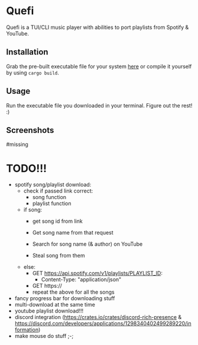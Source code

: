 # Quefi
Quefi is a TUI/CLI music player with abilities to port playlists from Spotify & YouTube.
## Installation
Grab the pre-built executable file for your system [here](https://github.com/nieboczek/quefi/releases/latest) or compile it yourself by using `cargo build`.
## Usage
Run the executable file you downloaded in your terminal.
Figure out the rest! :)
## Screenshots
#missing
# TODO!!!
- spotify song/playlist download:
  - check if passed link correct:
    - song function
	- playlist function
  - if song:
	- get song id from link

	- Get song name from that request
	- Search for song name (& author) on YouTube
	- Steal song from them
  - else:
	- GET https://api.spotify.com/v1/playlists/PLAYLIST_ID:
      - Content-Type: "application/json"
	- GET https://
	- repeat the above for all the songs
- fancy progress bar for downloading stuff
- multi-download at the same time
- youtube playlist download!!!
- discord integration (https://crates.io/crates/discord-rich-presence & https://discord.com/developers/applications/1298340402499289220/information)
- make mouse do stuff ;-;
